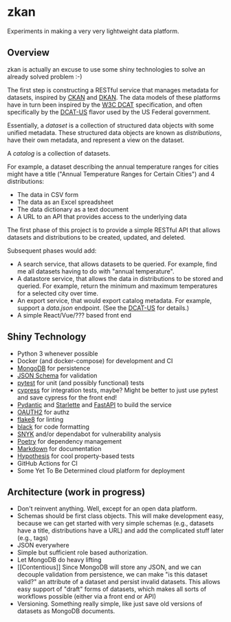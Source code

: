 # zkan

Experiments in making a very very lightweight data platform.

## Overview

zkan is actually an excuse to use some shiny technologies to solve an already solved
problem :-)

The first step is constructing a RESTful service that manages metadata
for datasets, inspired by [CKAN](https://ckan.org) and
[DKAN](https://getdkan.org).  The data models of these platforms have
in turn been inspired by the
[W3C DCAT](https://www.w3.org/TR/vocab-dcat-2/) specification, and often
specifically by the
[DCAT-US](https://resources.data.gov/resources/dcat-us/) flavor used
by the US Federal government.

Essentially, a *dataset* is a collection of structured data objects
with some unified metadata.  These structured data objects are known
as *distributions*, have their own metadata, and represent a view on
the dataset.

A *catalog* is a collection of datasets.

For example, a dataset describing the annual temperature ranges for cities
might have a title ("Annual Temperature Ranges for Certain Cities") and 4
distributions:

* The data in CSV form
* The data as an Excel spreadsheet
* The data dictionary as a text document
* A URL to an API that provides access to the underlying data

The first phase of this project is to provide a simple RESTful API that allows
datasets and distributions to be created, updated, and deleted.

Subsequent phases would add:

* A search service, that allows datasets to be queried.  For example,
  find me all datasets having to do with "annual temperature".
* A datastore service, that allows the data in distributions to be stored and
  queried.  For example, return the minimum and maximum temperatures
  for a selected city over time.
* An export service, that would export catalog metadata.  For example,
  support a *data.json* endpoint.  (See the
  [DCAT-US](https://resources.data.gov/resources/dcat-us/) for
  details.)
* A simple React/Vue/??? based front end

## Shiny Technology

* Python 3 whenever possible
* Docker (and docker-compose) for development and CI
* [MongoDB](https://www.mongodb.com/) for persistence
* [JSON Schema](https://json-schema.org/) for validation
* [pytest](https://docs.pytest.org/en/stable/) for unit (and possibly functional) tests
* [cypress](https://www.cypress.io/) for integration tests, maybe?  Might be better
  to just use pytest and save cypress for the front end!
* [Pydantic](https://pydantic-docs.helpmanual.io/) and
  [Starlette](https://www.starlette.io/) and
  [FastAPI](https://fastapi.tiangolo.com/) to build the service
* [OAUTH2](https://oauth.net/2/) for authz
* [flake8](https://pypi.org/project/flake8/) for linting
* [black](https://pypi.org/project/black/) for code formatting
* [SNYK](https://snyk.io/) and/or dependabot for vulnerability analysis
* [Poetry](https://python-poetry.org/) for dependency management
* [Markdown](https://www.markdownguide.org/) for documentation
* [Hypothesis](https://hypothesis.readthedocs.io/en/latest/) for cool
  property-based tests
* GitHub Actions for CI
* Some Yet To Be Determined cloud platform for deployment

## Architecture (work in progress)

* Don't reinvent anything.  Well, except for an open data platform.
* Schemas should be first class objects.  This will make development
  easy, because we can get started with very simple schemas (e.g.,
  datasets have a title, distributions have a URL) and add the
  complicated stuff later (e.g., tags)
* JSON everywhere
* Simple but sufficient role based authorization.
* Let MongoDB do heavy lifting
* [[Contentious]] Since MongoDB will store any JSON, and we can
  decouple validation from persistence, we can make "is this dataset
  valid?" an attribute of a dataset and persist invalid datasets.
  This allows easy support of "draft" forms of datasets, which makes
  all sorts of workflows possible (either via a front end or API)
* Versioning.  Something really simple, like just save old versions of
  datasets as MongoDB documents.
  


